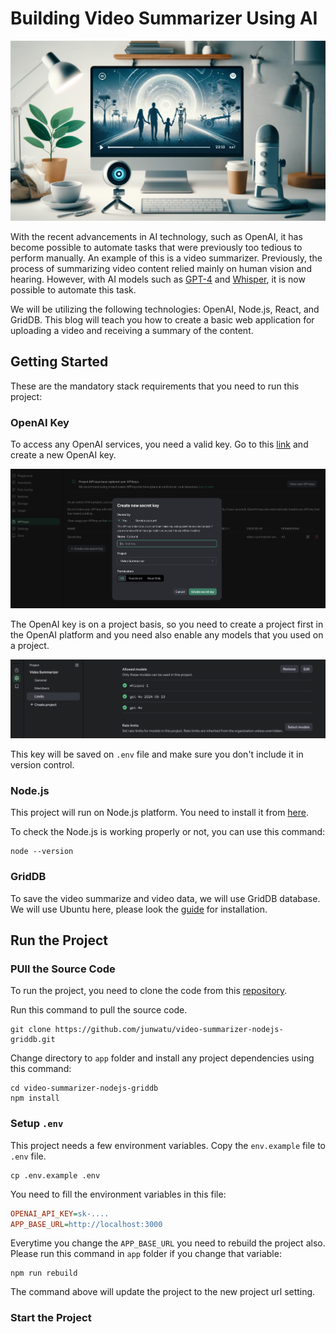 # Building Video Summarizer Using AI

![blog-cover](images/cover.webp)

With the recent advancements in AI technology, such as OpenAI, it has become possible to automate tasks that were previously too tedious to perform manually. An example of this is a video summarizer. Previously, the process of summarizing video content relied mainly on human vision and hearing. However, with AI models such as [GPT-4](https://platform.openai.com/docs/models/gpt-4-turbo-and-gpt-4) and [Whisper](https://platform.openai.com/docs/models/whisper), it is now possible to automate this task.

We will be utilizing the following technologies: OpenAI, Node.js, React, and GridDB. This blog will teach you how to create a basic web application for uploading a video and receiving a summary of the content.

## Getting Started

These are the mandatory stack requirements that you need to run this project:

### OpenAI Key

To access any OpenAI services, you need a valid key. Go to this [link](https://platform.openai.com/api-keys) and create a new OpenAI key.

![setup key](images/openai-key.png)

The OpenAI key is on a project basis, so you need to create a project first in the OpenAI platform and you need also enable any models that you used on a project.

![enabled models](images/openai-enabled-models.png)

This key will be saved on `.env` file and make sure you don't include it in version control.

### Node.js

This project will run on Node.js platform. You need to install it from [here](https://nodejs.org/en/download).

To check the Node.js is working properly or not, you can use this command:

```shell
node --version
```

### GridDB

To save the video summarize and video data, we will use GridDB database. We will use Ubuntu here, please look the [guide](https://docs.griddb.net/latest/gettingstarted/using-apt/#install-with-apt-get) for installation.

## Run the Project

### PUll the Source Code

To run the project, you need to clone the code from this [repository](https://github.com/junwatu/video-summarizer-nodejs-griddb).

Run this command to pull the source code.

```shell
git clone https://github.com/junwatu/video-summarizer-nodejs-griddb.git
```

Change directory to `app` folder and install any project dependencies using this command:

```shell
cd video-summarizer-nodejs-griddb
npm install
```

### Setup `.env`

This project needs a few environment variables. Copy the `env.example` file to `.env` file.

```shell
cp .env.example .env
```

You need to fill the environment variables in this file:

```ini
OPENAI_API_KEY=sk-....
APP_BASE_URL=http://localhost:3000
```

Everytime you change the `APP_BASE_URL` you need to rebuild the project also. Please run this command in `app` folder if you change that variable:

```shell
npm run rebuild
```

The command above will update the project to the new project url setting.

### Start the Project
